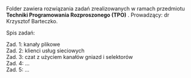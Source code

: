Folder zawiera rozwiązania zadań zrealizowanych w ramach przedmiotu **Techniki Programowania Rozproszonego (TPO)** . Prowadzący: dr Krzysztof Barteczko.


Spis zadań:

Zad. 1: kanały plikowe <br />
Zad. 2: klienci usług sieciowych <br />
Zad. 3: czat z użyciem kanałów gniazd i selektorów <br />
Zad. 4: ... <br />
Zad. 5: ...